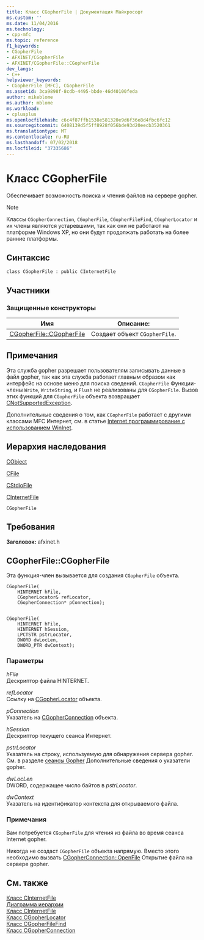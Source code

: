 ```yaml
---
title: Класс CGopherFile | Документация Майкрософт
ms.custom: ''
ms.date: 11/04/2016
ms.technology:
- cpp-mfc
ms.topic: reference
f1_keywords:
- CGopherFile
- AFXINET/CGopherFile
- AFXINET/CGopherFile::CGopherFile
dev_langs:
- C++
helpviewer_keywords:
- CGopherFile [MFC], CGopherFile
ms.assetid: 3ca9898f-8cdb-4495-bbde-46d40100feda
author: mikeblome
ms.author: mblome
ms.workload:
- cplusplus
ms.openlocfilehash: c6c4f87ffb1538e581320e9d6f36e8d4fbc6fc12
ms.sourcegitcommit: 6408139d5f5ff8928f056bde93d20eecb3520361
ms.translationtype: MT
ms.contentlocale: ru-RU
ms.lasthandoff: 07/02/2018
ms.locfileid: "37335686"
---
```

# <a name="cgopherfile-class"></a>Класс CGopherFile
Обеспечивает возможность поиска и чтения файлов на сервере gopher.  
  
> [!NOTE]
>  Классы `CGopherConnection`, `CGopherFile`, `CGopherFileFind`, `CGopherLocator` и их члены являются устаревшими, так как они не работают на платформе Windows XP, но они будут продолжать работать на более ранние платформы.  
  
## <a name="syntax"></a>Синтаксис  
  
```  
class CGopherFile : public CInternetFile  
```  
  
## <a name="members"></a>Участники  
  
### <a name="protected-constructors"></a>Защищенные конструкторы  
  
|Имя|Описание:|  
|----------|-----------------|  
|[CGopherFile::CGopherFile](#cgopherfile)|Создает объект `CGopherFile`.|  
  
## <a name="remarks"></a>Примечания  
 Эта служба gopher разрешает пользователям записывать данные в файл gopher, так как эта служба работает главным образом как интерфейс на основе меню для поиска сведений. `CGopherFile` Функции-члены `Write`, `WriteString`, и `Flush` не реализованы для `CGopherFile`. Вызов этих функций для `CGopherFile` объекта возвращает [CNotSupportedException](../../mfc/reference/cnotsupportedexception-class.md).  
  
 Дополнительные сведения о том, как `CGopherFile` работает с другими классами MFC Интернет, см. в статье [Internet программирование с использованием WinInet](../../mfc/win32-internet-extensions-wininet.md).  
  
## <a name="inheritance-hierarchy"></a>Иерархия наследования  
 [CObject](../../mfc/reference/cobject-class.md)  
  
 [CFile](../../mfc/reference/cfile-class.md)  
  
 [CStdioFile](../../mfc/reference/cstdiofile-class.md)  
  
 [CInternetFile](../../mfc/reference/cinternetfile-class.md)  
  
 `CGopherFile`  
  
## <a name="requirements"></a>Требования  
 **Заголовок:** afxinet.h  
  
##  <a name="cgopherfile"></a>  CGopherFile::CGopherFile  
 Эта функция-член вызывается для создания `CGopherFile` объекта.  
  
```  
CGopherFile(
    HINTERNET hFile,  
    CGopherLocator& refLocator,  
    CGopherConnection* pConnection);

 
CGopherFile(
    HINTERNET hFile,  
    HINTERNET hSession,  
    LPCTSTR pstrLocator,  
    DWORD dwLocLen,  
    DWORD_PTR dwContext);
```  
  
### <a name="parameters"></a>Параметры  
 *hFile*  
 Дескриптор файла HINTERNET.  
  
 *refLocator*  
 Ссылку на [CGopherLocator](../../mfc/reference/cgopherlocator-class.md) объекта.  
  
 *pConnection*  
 Указатель на [CGopherConnection](../../mfc/reference/cgopherconnection-class.md) объекта.  
  
 *hSession*  
 Дескриптор текущего сеанса Интернет.  
  
 *pstrLocator*  
 Указатель на строку, используемую для обнаружения сервера gopher. См. в разделе [сеансы Gopher](cgopherlocator-class.md) Дополнительные сведения о указатели gopher.  
  
 *dwLocLen*  
 DWORD, содержащее число байтов в *pstrLocator*.  
  
 *dwContext*  
 Указатель на идентификатор контекста для открываемого файла.  
  
### <a name="remarks"></a>Примечания  
 Вам потребуется `CGopherFile` для чтения из файла во время сеанса Internet gopher.  
  
 Никогда не создаст `CGopherFile` объекта напрямую. Вместо этого необходимо вызвать [CGopherConnection::OpenFile](../../mfc/reference/cgopherconnection-class.md#openfile) Открытие файла на сервере gopher.  
  
## <a name="see-also"></a>См. также  
 [Класс CInternetFile](../../mfc/reference/cinternetfile-class.md)   
 [Диаграмма иерархии](../../mfc/hierarchy-chart.md)   
 [Класс CInternetFile](../../mfc/reference/cinternetfile-class.md)   
 [Класс CGopherLocator](../../mfc/reference/cgopherlocator-class.md)   
 [Класс CGopherFileFind](../../mfc/reference/cgopherfilefind-class.md)   
 [Класс CGopherConnection](../../mfc/reference/cgopherconnection-class.md)
